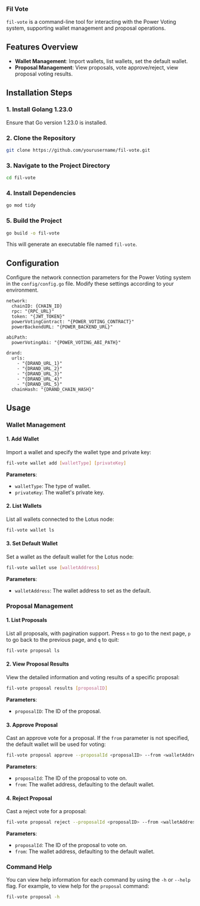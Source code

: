 ### Fil Vote 

`fil-vote` is a command-line tool for interacting with the Power Voting system, supporting wallet management and proposal operations.

## Features Overview

- **Wallet Management**: Import wallets, list wallets, set the default wallet.
- **Proposal Management**: View proposals, vote approve/reject, view proposal voting results.

## Installation Steps

### 1. Install Golang 1.23.0

Ensure that Go version 1.23.0 is installed.

### 2. Clone the Repository

```bash
git clone https://github.com/yourusername/fil-vote.git
```

### 3. Navigate to the Project Directory

```bash
cd fil-vote
```

### 4. Install Dependencies

```bash
go mod tidy
```

### 5. Build the Project

```bash
go build -o fil-vote
```

This will generate an executable file named `fil-vote`.

## Configuration

Configure the network connection parameters for the Power Voting system in the `config/config.go` file. Modify these settings according to your environment.

```
network:
  chainID: {CHAIN_ID}
  rpc: "{RPC_URL}"
  token: "{JWT_TOKEN}"
  powerVotingContract: "{POWER_VOTING_CONTRACT}"
  powerBackendURL: "{POWER_BACKEND_URL}"

abiPath:
  powerVotingAbi: "{POWER_VOTING_ABI_PATH}"

drand:
  urls:
    - "{DRAND_URL_1}"
    - "{DRAND_URL_2}"
    - "{DRAND_URL_3}"
    - "{DRAND_URL_4}"
    - "{DRAND_URL_5}"
  chainHash: "{DRAND_CHAIN_HASH}"

```



## Usage

### Wallet Management

#### 1. Add Wallet

Import a wallet and specify the wallet type and private key:

```bash
fil-vote wallet add [walletType] [privateKey]
```

**Parameters**:

- `walletType`: The type of wallet.
- `privateKey`: The wallet's private key.

#### 2. List Wallets

List all wallets connected to the Lotus node:

```bash
fil-vote wallet ls
```

#### 3. Set Default Wallet

Set a wallet as the default wallet for the Lotus node:

```bash
fil-vote wallet use [walletAddress]
```

**Parameters**:

- `walletAddress`: The wallet address to set as the default.

### Proposal Management

#### 1. List Proposals

List all proposals, with pagination support. Press `n` to go to the next page, `p` to go back to the previous page, and `q` to quit:

```bash
fil-vote proposal ls
```

#### 2. View Proposal Results

View the detailed information and voting results of a specific proposal:

```bash
fil-vote proposal results [proposalID]
```

**Parameters**:

- `proposalID`: The ID of the proposal.

#### 3. Approve Proposal

Cast an approve vote for a proposal. If the `from` parameter is not specified, the default wallet will be used for voting:

```bash
fil-vote proposal approve --proposalId <proposalID> --from <walletAddress>
```

**Parameters**:

- `proposalId`: The ID of the proposal to vote on.
- `from`: The wallet address, defaulting to the default wallet.

#### 4. Reject Proposal

Cast a reject vote for a proposal:

```bash
fil-vote proposal reject --proposalId <proposalID> --from <walletAddress>
```

**Parameters**:

- `proposalId`: The ID of the proposal to vote on.
- `from`: The wallet address, defaulting to the default wallet.

### Command Help

You can view help information for each command by using the `-h` or `--help` flag. For example, to view help for the `proposal` command:

```bash
fil-vote proposal -h
```